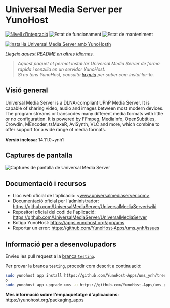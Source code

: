 <!--
N.B.: Aquest README ha estat generat automàticament per <https://github.com/YunoHost/apps/tree/master/tools/readme_generator>
NO s'ha de modificar manualment.
-->

# Universal Media Server per YunoHost

[![Nivell d'integració](https://apps.yunohost.org/badge/integration/ums)](https://ci-apps.yunohost.org/ci/apps/ums/)
![Estat de funcionament](https://apps.yunohost.org/badge/state/ums)
![Estat de manteniment](https://apps.yunohost.org/badge/maintained/ums)

[![Instal·la Universal Media Server amb YunoHosth](https://install-app.yunohost.org/install-with-yunohost.svg)](https://install-app.yunohost.org/?app=ums)

*[Llegeix aquest README en altres idiomes.](./ALL_README.md)*

> *Aquest paquet et permet instal·lar Universal Media Server de forma ràpida i senzilla en un servidor YunoHost.*  
> *Si no tens YunoHost, consulta [la guia](https://yunohost.org/install) per saber com instal·lar-lo.*

## Visió general

Universal Media Server is a DLNA-compliant UPnP Media Server. It is capable of sharing video, audio and images between most modern devices.
The program streams or transcodes many different media formats with little or no configuration. It is powered by FFmpeg, MediaInfo, OpenSubtitles, Crowdin, MEncoder, tsMuxeR, AviSynth, VLC and more, which combine to offer support for a wide range of media formats.

**Versió inclosa:** 14.11.0~ynh1

## Captures de pantalla

![Captures de pantalla de Universal Media Server](./doc/screenshots/screenshot.png)

## Documentació i recursos

- Lloc web oficial de l'aplicació: <www.universalmediaserver.com>
- Documentació oficial per l'administrador: <https://github.com/UniversalMediaServer/UniversalMediaServer/wiki>
- Repositori oficial del codi de l'aplicació: <https://github.com/UniversalMediaServer/UniversalMediaServer>
- Botiga YunoHost: <https://apps.yunohost.org/app/ums>
- Reportar un error: <https://github.com/YunoHost-Apps/ums_ynh/issues>

## Informació per a desenvolupadors

Envieu les pull request a la [branca `testing`](https://github.com/YunoHost-Apps/ums_ynh/tree/testing).

Per provar la branca `testing`, procedir com descrit a continuació:

```bash
sudo yunohost app install https://github.com/YunoHost-Apps/ums_ynh/tree/testing --debug
o
sudo yunohost app upgrade ums -u https://github.com/YunoHost-Apps/ums_ynh/tree/testing --debug
```

**Més informació sobre l'empaquetatge d'aplicacions:** <https://yunohost.org/packaging_apps>

